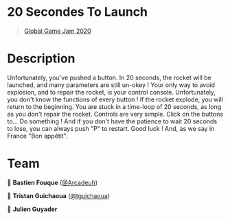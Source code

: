 # 20 Secondes To Launch
> [Global Game Jam 2020](https://globalgamejam.org/2020/games/20-seconds-launch-4)

# Description
Unfortunately, you've pushed a button. In 20 seconds, the rocket will be launched, and many parameters are still un-okey ! Your only way to avoid explosion, and to repair the rocket, is your control console. Unfortunately, you don't know the functions of every button ! If the rocket explode, you will return to the beginning. You are stuck in a time-loop of 20 seconds, as long as you don't repair the rocket. Controls are very simple. Click on the buttons to... Do something ! And if you don't have the patience to wait 20 seconds to lose, you can always push "P" to restart. Good luck ! And, as we say in France "Bon appétit".

# Team

👤 **Bastien Fouque** ([@Arcadeuh](https://github.com/Arcadeuh))

👤 **Tristan Guichaoua** ([@tguichaoua](https://github.com/tguichaoua))

👤 **Julien Guyader**
